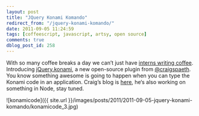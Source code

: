 ```yaml
---
layout: post
title: "JQuery Konami Komando"
redirect_from: "/jquery-konami-komando/"
date: 2011-09-05 11:24:59
tags: [coffeescript, javascript, artsy, open source]
comments: true
dblog_post_id: 258
---
```

With so many coffee breaks a day we can’t just have [interns writing coffee](/barista-custom-preambles-in-coffeescript-javascript). Introducing [jQuery.konami](https://github.com/craigspaeth/jquery.konami.coffee), a new open-source plugin from [@craigspaeth](https://github.com/craigspaeth/jquery.konami.coffee). You know something awesome is going to happen when you can type the Konami code in an application. Craig’s blog is [here](https://craigspaeth.tumblr.com), he‘s also working on something in Node, stay tuned.

![konamicode]({{ site.url }}/images/posts/2011/2011-09-05-jquery-konami-komando/konamicode_3.jpg)
